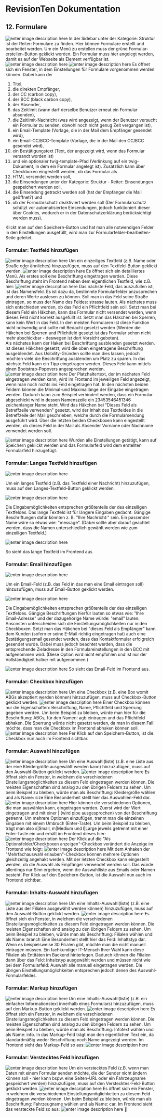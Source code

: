 # RevisionTen Dokumentation
## 12. Formulare
![enter image description here](images/add-formular.png)
In der Sidebar unter der Kategorie: Struktur ist der Reiter: Formulare zu finden. 
Hier können Formulare erstellt und bearbeitet werden. 
Um ein Menü zu erstellen muss der grüne Formular-erstellen-Button geklickt werden. 
Ein Formular muss hier angelegt werden, damit es auf der Webseite als Element verfügbar ist.
![enter image description here](images/add-form-detail.png)
![enter image description here](images/add-form-detail-2.png)
Es öffnet sich ein Fenster, in dem Einstellungen für Formulare vorgenommen werden können. Dabei kann der 
1. Titel, 
2. die direkten Empfänger, 
3. der CC (carbon copy), 
4. der BCC (black carbon copy), 
5. der Absender, 
6. das Zeitlimit (wann darf derselbe Benutzer erneut ein Formular absenden), 
7. die Zeitlimit-Nachricht (was wird angezeigt, wenn der Benutzer versucht ein Formular zu senden, obwohl noch nicht genug Zeit vergangen ist), 
8. ein Email-Template (Vorlage, die in der Mail dem Empfänger gesendet wird), 
9. ein Email-CC/BCC-Template (Vorlage, die in der Mail den CC/BCC gesendet wird), 
10. ein Bestätigungstext (Text, der angezeigt wird, wenn das Formular versandt worden ist) 
11. und ein optionaler twig-template-Pfad (Verlinkung auf ein twig-Dokument, in dem ein Formular angelegt ist).
Zusätzlich kann über Checkboxen eingestellt werden, ob das Formular als 
1. HTML versendet werden soll, 
2. die Einsendungen unter der Kategorie: Struktur - Reiter: Einsendungen gespeichert werden soll, 
3. die Einsendung getrackt werden soll (hat der Empfänger die Mail geöffnet?) und 
4. ob der Formularschutz deaktiviert werden soll (Der Formularschutz schützt vor automatisierten Einsendungen, jedoch funktioniert dieser über Cookies, wodurch er in der Datenschutzerklärung berücksichtigt werden muss). 

Klickt man auf den Speichern-Button und hat man alle notwendigen Felder in den Einstellungen ausgefüllt, wird man zur Formularfelder-bearbeiten-Seite geleitet. 

### Formular: Textfeld hinzufügen
![enter image description here](images/add-formular-text-field.png)
Um ein einzeiliges Textfeld (z.B. Name oder Straße oder ähnliches) hinzuzufügen, muss auf den Textfeld-Button geklickt werden. 
![enter image description here](images/add-formular-text-field-detail.png)
Es öffnet sich ein detailliertes Menü. Als erstes soll eine Beschriftung eingetragen werden. Diese Beschriftung steht im Frontend neben dem eigentlichen Textfeld, wie z.B. hier:
![enter image description here](images/label-frontend-text.png)
Das nächste Feld, das auszufüllen ist, ist das Namensfeld. Es ist dazu da, bestimmte Formularfelder anzusprechen und deren Werte auslesen zu können. 
Soll man in das Feld seine Straße eintragen, so muss der Name des Feldes: strasse lauten. 
Als nächstes muss sich entschieden werden, ob das Feld ein Pflichtfeld sein soll. Setzt man bei diesem Feld ein Häkchen, kann das Formular nicht versendet werden, wenn dieses Feld nicht korrekt ausgefüllt ist. 
Setzt man das Häkchen bei Sperren, kann kein Wert in das Feld. In den meisten Formularen ist diese Funktion nicht notwendig und sollte mit Bedacht gesetzt werden (Werden die Häkchen bei Sperren und Pflichtfeld gesetzt ist das Formular schon nicht mehr abschickbar - deswegen ist dort Vorsicht geboten).  
Als nächstes kann der Haken bei Beschriftung ausblenden gesetzt werden. Ist dieses Häkchen gesetzt, wird die oben eingetragene Beschriftung ausgeblendet. Aus Usibility-Gründen sollte man dies lassen, jedoch möchten viele die Beschriftung ausblenden um Platz zu sparen.
In das nächste Feld kann ein Tipp eingetragen werden. Dieses Feld kann mittels einen Bootstrap-Popovers angesprochen werden. 
![enter image description here](images/placeholder-frontend-text.png)
Der Platzhaltertext, der im nächsten Feld eingetragen werden kann, wird im Frontend im jeweiligen Feld angezeigt, wenn man noch nichts ins Feld eingetragen hat. 
In den nächsten beiden Feldern können die Minimal-und Maximallänge der Eingabe eingetragen werden. Dadurch kann zum Beispiel verhindert werden, dass ein Formular abgeschickt wird in dessen Namenszeile ein 23453546451346 zeichenlanger Name steht.
Wird das Häkchen bei "Dieses Feld als Betreffzeile verwenden" gesetzt, wird der Inhalt des Textfeldes in die Betreffzeile der Mail geschrieben, welche durch die Formularsendung ausgeführt wird.
Über die letzten beiden Checkboxen kann eingestellt werden, ob dieses Feld in der Mail als Absender Vorname oder Nachname verwendet werden soll.

![enter image description here](images/updated-form-field.png)
Wurden alle Einstellungen getätigt, kann auf Speichern geklickt werden und das Formularfeld wird dem erstellten Formularfeld hinzugefügt.

### Formular: Langes Textfeld hinzufügen

![enter image description here](images/add-formular-long-text.png)

Um ein langes Textfeld (z.B. das Textfeld einer Nachricht) hinzuzufügen, muss auf den Langes-Textfeld-Button geklickt werden. 

![enter image description here](images/formular-textarea-detail.png)

Die Eingabemöglichkeiten entsprechen größtenteils der des einzeiligen Textfeldes. 
Das lange Textfeld ist für längere Eingaben gedacht. Gängige Beschriftungen dafür könnten z. B. "Ihre Nachricht:" sein. Ein passender Name wäre so etwas wie: "message". (Dabei sollte aber darauf geachtet werden, dass die Namen unterschiedlich gewählt werden wie zum einzeiligen Textfeld.)

  ![enter image description here](images/formular-long-text-frontend.png)
  
  So sieht das lange Textfeld im Frontend aus. 
### Formular: Email hinzufügen
  ![enter image description here](images/add-formular-email.png)

Um ein Email-Feld (z.B. das Feld in das man eine Email eintragen soll) hinzuzufügen, muss auf Email-Button geklickt werden. 

![enter image description here](images/formular-email-detail.png)

Die Eingabemöglichkeiten entsprechen größtenteils der des einzeiligen Textfeldes. 
Gängige Beschriftungen hierfür lauten so etwas wie: "Ihre Email-Adresse" und der dazugehörige Name würde: "email" lauten. 
Ansonsten unterscheiden sich die Einstellungsmöglichkeiten nur in den Checkboxen. 
Setzt man das Häkchen bei "dieses Feld als Empfänger" kann dem Kunden (sofern er seine E-Mail richtig eingetragen hat) auch eine Bestätigungsemail gesendet werden, dass das Kontaktformular erfolgreich gesendet wurde. Dabei muss jedoch beachtet werden, dass die entsprechende Zieladresse in den Formulareinstellungen in den BCC mit aufgenommen wird. (Diese Option wird nicht empfohlen und ist nur der Vollständigkeit halber mit aufgenommen.)

![enter image description here](images/formular-email-frontend.png)
So sieht das Email-Feld im Frontend aus.

### Formular: Checkbox hinzufügen
![enter image description here](images/add-checkbox.png)
Um eine Checkbox (z.B. eine Box womit ABGs akzeptiert werden können) hinzuzufügen, muss auf Checkbox-Button geklickt werden. 
![enter image description here](images/add-checkbox-detail.png)
Einer Checkbox können nur die Eigenschaften: Beschriftung, Name, Pflichtfeld und Sperrung gegeben werden. Um beim Beispiel zu bleiben, würde man hier für die Beschriftung: ABGs, für den Namen: agb eintragen und das Pflichtfeld abhaken. Die Sperrung würde nicht gesetzt werden, da man in diesem Fall möchte, dass man die Checkbox im Frontend abhaken können soll. 
![enter image description here](images/checkbox-frontend.png)
Per Klick auf den Speichern-Button, ist die Checkbox nun auch im Frontend sichtbar.
### Formular: Auswahl hinzufügen
![enter image description here](images/add-select.png)
Um eine Auswahl(liste) (z.B. eine Liste aus der eine Kleidergröße ausgewählt werden kann) hinzuzufügen, muss auf den Auswahl-Button geklickt werden. 
![enter image description here](images/add-select-detail.png)
Es öffnet sich ein Fenster, in welchem die verschiedenen Einstellungsmöglichkeiten zu diesem Feld eingetragen werden können. Die meisten Eigenschaften sind analog zu den übrigen Feldern zu sehen. Um beim Beispiel zu bleiben, würde man als Beschriftung: Kleidergröße wählen und als Name: size
Eine Besonderheit stellt hier das Auswahlen-Feld dar.
![enter image description here](images/selections-detail.png)
Hier können die verschiedenen Optionen, die man auswählen kann, eingetragen werden. Zuerst wird der Wert eingetragen und mit einer | (wird pipe ausgesprochen) von der Beschriftung getrennt. Um mehrere Optionen einzufügen, trennt man die einzelnen Eingaben mit einem Umbruch (Enter-Taste). Um beim Beispiel zu bleiben, trägt man also s|Small, m|Medium und l|Large jeweils getrennt mit einer Enter-Taste ein und erhält im Frontend dieses hier: 
![enter image description here](images/select-frontend.png)
Der Klick auf die "Als Optionsfelder/Checkboxen anzeigen"-Checkbox verändert die Anzeige im Frontend wie folgt:
![enter image description here](images/options-frontend.png)
Mit dem Anhaken der "Mehrfachauswahl erlauben"-Checkbox können mehrere Optionen gleichzeitig angehakt werden. 
Mit der letzten Checkbox kann eingestellt werden, ob die Auswahl als Empfänger verwendet werden soll. Das würde allerdings nur Sinn ergeben, wenn die Auswahlliste aus Emails oder Namen besteht. 
Per Klick auf den Speichern-Button, ist die Auswahl nun auch im Frontend sichtbar.
### Formular: Inhalts-Auswahl hinzufügen
![enter image description here](images/add-content-select.png)
Um eine Inhalts-Auswahl(liste) (z.B. eine Liste aus der Filialen ausgewählt werden können) hinzuzufügen, muss auf den Auswahl-Button geklickt werden. 
![enter image description here](images/add-content-select-detail.png)
Es öffnet sich ein Fenster, in welchem die verschiedenen Einstellungsmöglichkeiten zu diesem Feld eingetragen werden können. Die meisten Eigenschaften sind analog zu den übrigen Feldern zu sehen. Um beim Beispiel zu bleiben, würde man als Beschriftung: Filialen wählen und als Name: branch
Eine Besonderheit stellt hier das Feld: Inhaltstyp dar. 
Wenn es beispielsweise 30 Filialen gibt, möchte man die nicht manuell eintragen müssen. Ein fachkundiger IT-Mensch Ihrer Wahl kann diese Filialen als Entitäten im Backend hinterlegen. Dadurch können die Filialen dann über das Feld: Inhaltstyp ausgewählt werden und müssen nicht wie bei dem Formularfeld: Auswahl alle manuell eingetragen werden. Die übrigen Einstellungsmöglichkeiten entsprechen jedoch denen des Auswahl-Formularfeldes. 
### Formular: Markup hinzufügen
![enter image description here](images/add-markup.png)
Um eine Inhalts-Auswahl(liste) (z.B. ein einfacher Informationstext innerhalb eines Formulars) hinzuzufügen, muss auf den Markup-Button geklickt werden. 
![enter image description here](images/add-markup-detail.png)
Es öffnet sich ein Fenster, in welchem die verschiedenen Einstellungsmöglichkeiten zu diesem Feld eingetragen werden können. Die meisten Eigenschaften sind analog zu den übrigen Feldern zu sehen. Um beim Beispiel zu bleiben, würde man als Beschriftung: Infotext wählen und als Name: info. In das Markup-Feld trägt man den eigentlichen Text ein, da standardmäßig weder Beschriftung noch Name angezeigt werden. Im Frontend sieht das Markup-Feld so aus:
![enter image description here](images/markup-frontend.png)
### Formular: Verstecktes Feld hinzufügen
![enter image description here](images/add-hidden.png)
Um ein verstecktes Feld (z.B. wenn man Daten mit einem Formular senden möchte, die der Sender nicht ändern können soll - hier kann bspw. eine Seiten-URL oder ein Fahrzeugname gespeichert werden) hinzuzufügen, muss auf den Verstecktes-Feld-Button geklickt werden. 
![enter image description here](images/add-hidden-detail.png)
Es öffnet sich ein Fenster, in welchem die verschiedenen Einstellungsmöglichkeiten zu diesem Feld eingetragen werden können. Um beim Beispiel zu bleiben, würde man als Beschriftung: Fahrzeugname wählen und als Name: car. Im Frontend sieht das versteckte Feld so aus:
![enter image description here](images/hidden-frontend.png) 🤯